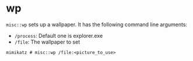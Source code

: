 # wp

`misc::wp` sets up a wallpaper. It has the following command line arguments:

* `/process`: Default one is explorer.exe
* `/file`: The wallpaper to set

```
mimikatz # misc::wp /file:<picture_to_use>
```
